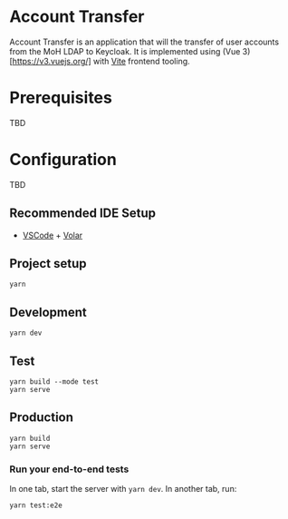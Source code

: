 # Account Transfer

Account Transfer is an application that will the transfer of user accounts from the MoH LDAP to Keycloak. It is implemented using (Vue 3)[https://v3.vuejs.org/] with [Vite](https://vitejs.dev/) frontend tooling.

# Prerequisites

TBD

# Configuration

TBD

## Recommended IDE Setup

- [VSCode](https://code.visualstudio.com/) + [Volar](https://marketplace.visualstudio.com/items?itemName=johnsoncodehk.volar)

## Project setup

```
yarn
```

## Development

```
yarn dev
```

## Test

```
yarn build --mode test
yarn serve
```

## Production

```
yarn build
yarn serve
```

### Run your end-to-end tests

In one tab, start the server with `yarn dev`. In another tab, run:

```
yarn test:e2e
```
